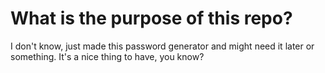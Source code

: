 # What is the purpose of this repo?
I don't know, just made this password generator and might need it later or something.
It's a nice thing to have, you know?
